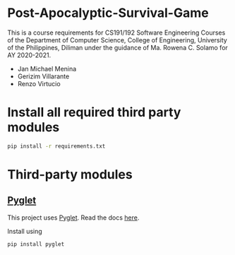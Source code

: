 # Post-Apocalyptic-Survival-Game
This is a course requirements for CS191/192 Software Engineering Courses of the Department of Computer Science, College of Engineering, University of the Philippines, Diliman under the guidance of Ma. Rowena C. Solamo for AY 2020-2021.

- Jan Michael Menina
- Gerizim Villarante
- Renzo Virtucio

# Install all required third party modules
```bash
pip install -r requirements.txt
```

# Third-party modules

## [Pyglet](http://pyglet.org/)
This project uses [Pyglet](http://pyglet.org/). Read the docs [here](https://pyglet.readthedocs.io/).

Install using
```bash
pip install pyglet
```
